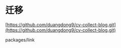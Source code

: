 # 迁移

[https://github.com/duangdong9/cv-collect-blog.git](https://github.com/duangdong9/cv-collect-blog.git)

packages/link
